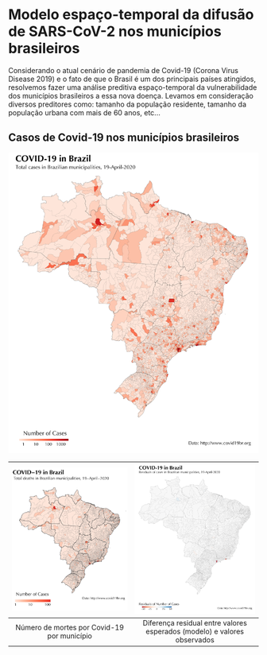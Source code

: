 # Modelo espaço-temporal da difusão de SARS-CoV-2 nos municípios brasileiros

Considerando o atual cenário de pandemia de Covid-19 (Corona Virus Disease 2019) e o fato de que o Brasil é um dos principais países atingidos, resolvemos fazer uma análise preditiva espaço-temporal da vulnerabilidade dos municípios brasileiros a essa nova doença. Levamos em consideração diversos preditores como: tamanho da população residente, tamanho da população urbana com mais de 60 anos, etc...

## Casos de Covid-19 nos municípios brasileiros
![png](images/map_confirmed_03-01.png)





| ![png](images/map_deaths-01.png)  | ![png](images/Residuals_RdBu_centered_03-01.png) |
|:---:|:---:|
| Número de mortes por Covid-19 por município | Diferença residual entre valores esperados (modelo) e valores observados |
